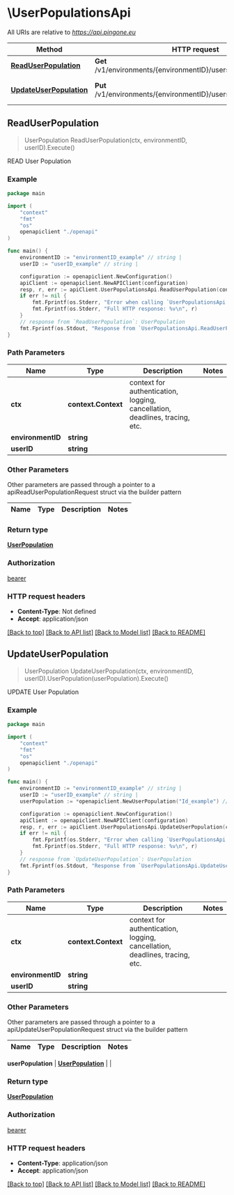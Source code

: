 # \UserPopulationsApi

All URIs are relative to *https://api.pingone.eu*

Method | HTTP request | Description
------------- | ------------- | -------------
[**ReadUserPopulation**](UserPopulationsApi.md#ReadUserPopulation) | **Get** /v1/environments/{environmentID}/users/{userID}/population | READ User Population
[**UpdateUserPopulation**](UserPopulationsApi.md#UpdateUserPopulation) | **Put** /v1/environments/{environmentID}/users/{userID}/population | UPDATE User Population



## ReadUserPopulation

> UserPopulation ReadUserPopulation(ctx, environmentID, userID).Execute()

READ User Population

### Example

```go
package main

import (
    "context"
    "fmt"
    "os"
    openapiclient "./openapi"
)

func main() {
    environmentID := "environmentID_example" // string | 
    userID := "userID_example" // string | 

    configuration := openapiclient.NewConfiguration()
    apiClient := openapiclient.NewAPIClient(configuration)
    resp, r, err := apiClient.UserPopulationsApi.ReadUserPopulation(context.Background(), environmentID, userID).Execute()
    if err != nil {
        fmt.Fprintf(os.Stderr, "Error when calling `UserPopulationsApi.ReadUserPopulation``: %v\n", err)
        fmt.Fprintf(os.Stderr, "Full HTTP response: %v\n", r)
    }
    // response from `ReadUserPopulation`: UserPopulation
    fmt.Fprintf(os.Stdout, "Response from `UserPopulationsApi.ReadUserPopulation`: %v\n", resp)
}
```

### Path Parameters


Name | Type | Description  | Notes
------------- | ------------- | ------------- | -------------
**ctx** | **context.Context** | context for authentication, logging, cancellation, deadlines, tracing, etc.
**environmentID** | **string** |  | 
**userID** | **string** |  | 

### Other Parameters

Other parameters are passed through a pointer to a apiReadUserPopulationRequest struct via the builder pattern


Name | Type | Description  | Notes
------------- | ------------- | ------------- | -------------



### Return type

[**UserPopulation**](UserPopulation.md)

### Authorization

[bearer](../README.md#bearer)

### HTTP request headers

- **Content-Type**: Not defined
- **Accept**: application/json

[[Back to top]](#) [[Back to API list]](../README.md#documentation-for-api-endpoints)
[[Back to Model list]](../README.md#documentation-for-models)
[[Back to README]](../README.md)


## UpdateUserPopulation

> UserPopulation UpdateUserPopulation(ctx, environmentID, userID).UserPopulation(userPopulation).Execute()

UPDATE User Population

### Example

```go
package main

import (
    "context"
    "fmt"
    "os"
    openapiclient "./openapi"
)

func main() {
    environmentID := "environmentID_example" // string | 
    userID := "userID_example" // string | 
    userPopulation := *openapiclient.NewUserPopulation("Id_example") // UserPopulation |  (optional)

    configuration := openapiclient.NewConfiguration()
    apiClient := openapiclient.NewAPIClient(configuration)
    resp, r, err := apiClient.UserPopulationsApi.UpdateUserPopulation(context.Background(), environmentID, userID).UserPopulation(userPopulation).Execute()
    if err != nil {
        fmt.Fprintf(os.Stderr, "Error when calling `UserPopulationsApi.UpdateUserPopulation``: %v\n", err)
        fmt.Fprintf(os.Stderr, "Full HTTP response: %v\n", r)
    }
    // response from `UpdateUserPopulation`: UserPopulation
    fmt.Fprintf(os.Stdout, "Response from `UserPopulationsApi.UpdateUserPopulation`: %v\n", resp)
}
```

### Path Parameters


Name | Type | Description  | Notes
------------- | ------------- | ------------- | -------------
**ctx** | **context.Context** | context for authentication, logging, cancellation, deadlines, tracing, etc.
**environmentID** | **string** |  | 
**userID** | **string** |  | 

### Other Parameters

Other parameters are passed through a pointer to a apiUpdateUserPopulationRequest struct via the builder pattern


Name | Type | Description  | Notes
------------- | ------------- | ------------- | -------------


 **userPopulation** | [**UserPopulation**](UserPopulation.md) |  | 

### Return type

[**UserPopulation**](UserPopulation.md)

### Authorization

[bearer](../README.md#bearer)

### HTTP request headers

- **Content-Type**: application/json
- **Accept**: application/json

[[Back to top]](#) [[Back to API list]](../README.md#documentation-for-api-endpoints)
[[Back to Model list]](../README.md#documentation-for-models)
[[Back to README]](../README.md)

